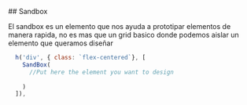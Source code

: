 ## Sandbox

El sandbox es un elemento que nos ayuda a prototipar elementos de manera rapida, no es mas que un grid basico donde podemos aislar un elemento que queramos diseñar

```javascript
  h('div', { class: `flex-centered`}, [
    SandBox(
      //Put here the element you want to design
      
    )
  ]),
```